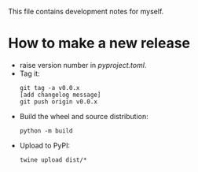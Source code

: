 This file contains development notes for myself.

How to make a new release
=========================

* raise version number in *pyproject.toml*.
* Tag it:
  ```
  git tag -a v0.0.x
  [add changelog message]
  git push origin v0.0.x
  ```
* Build the wheel and source distribution:
  ```
  python -m build
  ```
* Upload to PyPI:
  ```
  twine upload dist/*
  ```
